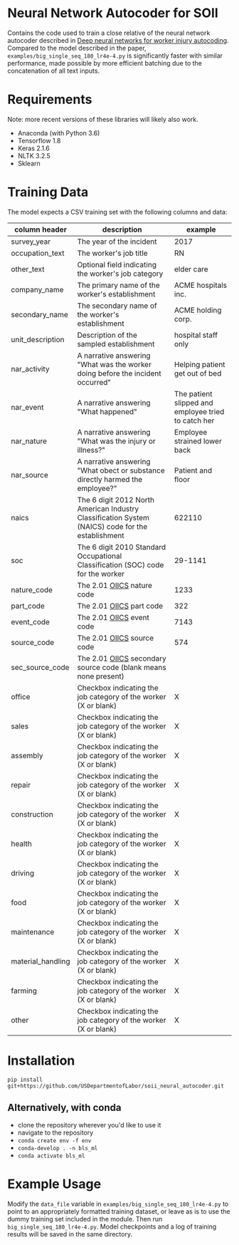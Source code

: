 # Neural Network Autocoder for SOII

Contains the code used to train a close relative of the neural network autocoder
described in [Deep neural networks for worker injury autocoding](https://www.bls.gov/iif/deep-neural-networks.pdf).
Compared to the model described in the paper, `examples/big_single_seq_180_lr4e-4.py`
is significantly faster with similar performance, made possible by more efficient 
batching due to the concatenation of all text inputs.

# Requirements
Note: more recent versions of these libraries will likely also work.
* Anaconda (with Python 3.6)
* Tensorflow 1.8
* Keras 2.1.6
* NLTK 3.2.5
* Sklearn

# Training Data
The model expects a CSV training set with the following columns and data:

| column header | description | example |
|---------------|-------------|---------|
|survey_year|The year of the incident|2017|
|occupation_text| The worker's job title   | RN |
|other_text|Optional field indicating the worker's job category | elder care|
|company_name|The primary name of the worker's establishment | ACME hospitals inc. |
|secondary_name| The secondary name of the worker's establishment | ACME holding corp.|
|unit_description|Description of the sampled establishment| hospital staff only|
|nar_activity|A narrative answering "What was the worker doing before the incident occurred"| Helping patient get out of bed |
|nar_event|A narrative answering "What happened"| The patient slipped and employee tried to catch her|
|nar_nature|A narrative answering "What was the injury or illness?"|Employee strained lower back|
|nar_source|A narrative answering "What obect or substance directly harmed the employee?"|Patient and floor|
|naics|The 6 digit 2012 North American Industry Classification System (NAICS) code for the establishment| 622110|
|soc|The 6 digit 2010 Standard Occupational Classification (SOC) code for the worker | 29-1141|
|nature_code|The 2.01 [OIICS](https://www.bls.gov/iif/oshoiics.htm) nature code| 1233 |
|part_code|The 2.01 [OIICS](https://www.bls.gov/iif/oshoiics.htm) part code| 322 |
|event_code|The 2.01 [OIICS](https://www.bls.gov/iif/oshoiics.htm) event code| 7143 |
|source_code|The 2.01 [OIICS](https://www.bls.gov/iif/oshoiics.htm) source code|574|
|sec_source_code|The 2.01 [OIICS](https://www.bls.gov/iif/oshoiics.htm) secondary source code (blank means none present)||
|office|Checkbox indicating the job category of the worker (X or blank)|X|
|sales|Checkbox indicating the job category of the worker (X or blank)|X|
|assembly|Checkbox indicating the job category of the worker (X or blank)|X|
|repair|Checkbox indicating the job category of the worker (X or blank)|X|
|construction|Checkbox indicating the job category of the worker (X or blank)|X|
|health|Checkbox indicating the job category of the worker (X or blank)|X|
|driving|Checkbox indicating the job category of the worker (X or blank)|X|
|food|Checkbox indicating the job category of the worker (X or blank)|X|
|maintenance|Checkbox indicating the job category of the worker (X or blank)|X|
|material_handling|Checkbox indicating the job category of the worker (X or blank)|X|
|farming|Checkbox indicating the job category of the worker (X or blank)|X|
|other|Checkbox indicating the job category of the worker (X or blank)|X|

# Installation 
`pip install git+https://github.com/USDepartmentofLabor/soii_neural_autocoder.git`

## Alternatively, with conda
- clone the repository wherever you'd like to use it  
- navigate to the repository
- `conda create env -f env`  
- `conda-develop . -n bls_ml`  
- `conda activate bls_ml`

# Example Usage
Modify the `data_file` variable in `examples/big_single_seq_180_lr4e-4.py` to point
to an appropriately formatted training dataset, or leave as is to use the dummy
training set included in the module. Then run `big_single_seq_180_lr4e-4.py`.
Model checkpoints and a log of training results will be saved in the same directory.
